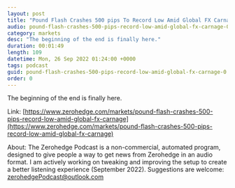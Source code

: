 ```yaml
---
layout: post
title: "Pound Flash Crashes 500 pips To Record Low Amid Global FX Carnage As Things Start Breaking "
audio: pound-flash-crashes-500-pips-record-low-amid-global-fx-carnage-0
category: markets
desc: "The beginning of the end is finally here."
duration: 00:01:49
length: 109
datetime: Mon, 26 Sep 2022 01:24:00 +0000
tags: podcast
guid: pound-flash-crashes-500-pips-record-low-amid-global-fx-carnage-0
order: 0
---
```

The beginning of the end is finally here.

Link: [https://www.zerohedge.com/markets/pound-flash-crashes-500-pips-record-low-amid-global-fx-carnage](https://www.zerohedge.com/markets/pound-flash-crashes-500-pips-record-low-amid-global-fx-carnage)

About: The Zerohedge Podcast is a non-commercial, automated program, designed to give people a way to get news from Zerohedge in an audio format.  I am actively working on tweaking and improving the setup to create a better listening experience (September 2022).  Suggestions are welcome: [zerohedgePodcast@outlook.com](mailto:zerohedgePodcast@outlook.com)